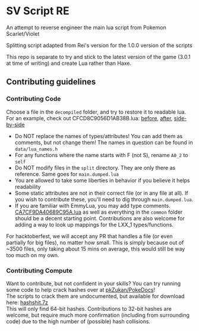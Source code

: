 # SV Script RE

An attempt to reverse engineer the main lua script from Pokemon Scarlet/Violet

Splitting script adapted from Rei's version for the 1.0.0 version of the scripts

This repo is separate to try and stick to the latest version of the game (3.0.1 at time of writing) and create Lua rather than Haxe.

## Contributing guidelines

### Contributing Code

Choose a file in the `decompiled` folder, and try to restore it to readable lua. For an example, check out CFCD8C9056D1AB38B.lua: [before](https://github.com/Martmists-GH/SV-Script-RE/blob/master/split/CFCD8C9056D1AB38B.lua), [after](https://github.com/Martmists-GH/SV-Script-RE/blob/master/decompiled/CFCD8C9056D1AB38B.lua), [side-by-side](https://github.com/Martmists-GH/SV-Script-RE/commit/a5daa39a0cc7febba12b40e212b787059a93cdfe)

- Do NOT replace the names of types/attributes! You can add them as comments, but not change them! The names in question can be found in `data/lua_names.h`
- For any functions where the name starts with F (not S), rename `A0_2` to `self`
- Do NOT modify files in the `split` directory. They are only there as reference. Same goes for `main.dumped.lua`
- You are allowed to take some liberties in behavior if you believe it helps readability
- Some static attributes are not in their correct file (or in any file at all). If you wish to contribute these, you'll need to dig through `main.dumped.lua`.
- If you are familiar with EmmyLua, you may add type comments. [CA7CF9DA40689C95A.lua](https://github.com/Martmists-GH/SV-Script-RE/blob/master/decompiled/CA7CF9DA40689C95A.lua) as well as everything in the `common` folder should be a decent starting point.
Contributions are also welcome for adding a way to look up mappings for the LXX_1 types/functions.

For hacktoberfest, we will accept any PR that handles a file (or even partially for big files), no matter how small. This is simply because out of ~3500 files, only taking about 15 mins on average, this would still be way too much on my own.

### Contributing Compute

Want to contribute, but not confident in your skills? You can try running some code to help crack hashes over at [pkZukan/PokeDocs](https://github.com/pkZukan/PokeDocs/tree/main/SV/Hashlists/Lua)!    
The scripts to crack them are undocumented, but available for download here: [hashshit.7z](https://cdn.discordapp.com/attachments/1042884408568459324/1097188681871278090/hashshit.7z?ex=67001016&is=66febe96&hm=d910ef0b3d9f33982d6d5442b1827034eb24484d2d54cda250df8f0a2d06ed1b&)    
This will only find 64-bit hashes. Contributions to 32-bit hashes are welcome, but require much more confirmation (including from surrounding code) due to the high number of (possible) hash collisions.
